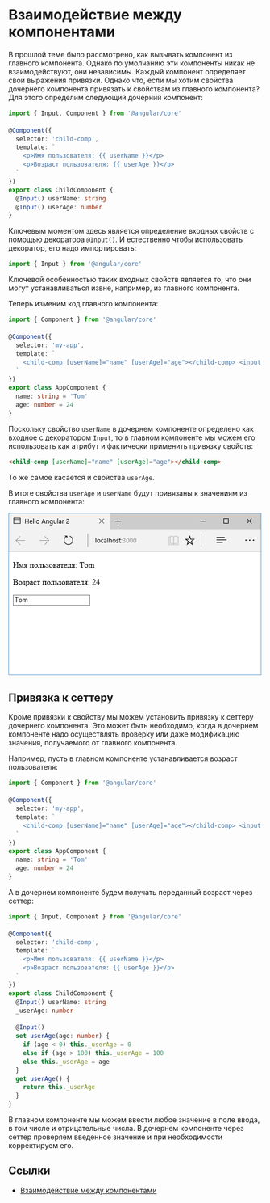 # Взаимодействие между компонентами

В прошлой теме было рассмотрено, как вызывать компонент из главного компонента. Однако по умолчанию эти компоненты никак не взаимодействуют, они независимы. Каждый компонент определяет свои выражения привязки. Однако что, если мы хотим свойства дочернего компонента привязать к свойствам из главного компонента? Для этого определим следующий дочерний компонент:

```typescript
import { Input, Component } from '@angular/core'

@Component({
  selector: 'child-comp',
  template: `
    <p>Имя пользователя: {{ userName }}</p>
    <p>Возраст пользователя: {{ userAge }}</p>
  `
})
export class ChildComponent {
  @Input() userName: string
  @Input() userAge: number
}
```

Ключевым моментом здесь является определение входных свойств с помощью декоратора `@Input()`. И естественно чтобы использовать декоратор, его надо импортировать:

```typescript
import { Input } from '@angular/core'
```

Ключевой особенностью таких входных свойств является то, что они могут устанавливаться извне, например, из главного компонента.

Теперь изменим код главного компонента:

```typescript
import { Component } from '@angular/core'

@Component({
  selector: 'my-app',
  template: `
    <child-comp [userName]="name" [userAge]="age"></child-comp> <input type="text" [(ngModel)]="name" />
  `
})
export class AppComponent {
  name: string = 'Tom'
  age: number = 24
}
```

Поскольку свойство `userName` в дочернем компоненте определено как входное с декоратором `Input`, то в главном компоненте мы можем его использовать как атрибут и фактически применить привязку свойств:

```html
<child-comp [userName]="name" [userAge]="age"></child-comp>
```

То же самое касается и свойства `userAge`.

В итоге свойства `userAge` и `userName` будут привязаны к значениям из главного компонента:

![Скриншот приложения](component-relations-1.png)

## Привязка к сеттеру

Кроме привязки к свойству мы можем установить привязку к сеттеру дочернего компонента. Это может быть необходимо, когда в дочернем компоненте надо осуществлять проверку или даже модификацию значения, получаемого от главного компонента.

Например, пусть в главном компоненте устанавливается возраст пользователя:

```typescript
import { Component } from '@angular/core'

@Component({
  selector: 'my-app',
  template: `
    <child-comp [userName]="name" [userAge]="age"></child-comp> <input type="number" [(ngModel)]="age" />
  `
})
export class AppComponent {
  name: string = 'Tom'
  age: number = 24
}
```

А в дочернем компоненте будем получать переданный возраст через сеттер:

```typescript
import { Input, Component } from '@angular/core'

@Component({
  selector: 'child-comp',
  template: `
    <p>Имя пользователя: {{ userName }}</p>
    <p>Возраст пользователя: {{ userAge }}</p>
  `
})
export class ChildComponent {
  @Input() userName: string
  _userAge: number

  @Input()
  set userAge(age: number) {
    if (age < 0) this._userAge = 0
    else if (age > 100) this._userAge = 100
    else this._userAge = age
  }
  get userAge() {
    return this._userAge
  }
}
```

В главном компоненте мы можем ввести любое значение в поле ввода, в том числе и отрицательные числа. В дочернем компоненте через сеттер проверяем введенное значение и при необходимости корректируем его.

## Ссылки

- [Взаимодействие между компонентами](https://metanit.com/web/angular2/2.7.php)
